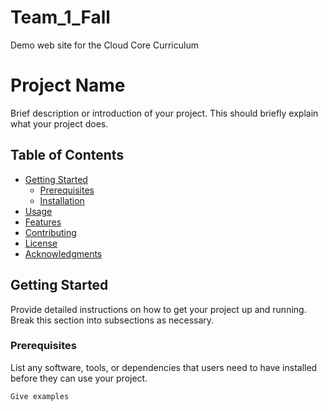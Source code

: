 # Team_1_Fall
Demo web site for the Cloud Core Curriculum
# Project Name

Brief description or introduction of your project. This should briefly explain what your project does.

## Table of Contents

- [Getting Started](#getting-started)
  - [Prerequisites](#prerequisites)
  - [Installation](#installation)
- [Usage](#usage)
- [Features](#features)
- [Contributing](#contributing)
- [License](#license)
- [Acknowledgments](#acknowledgments)

## Getting Started

Provide detailed instructions on how to get your project up and running. Break this section into subsections as necessary.

### Prerequisites

List any software, tools, or dependencies that users need to have installed before they can use your project.

```markdown
Give examples
